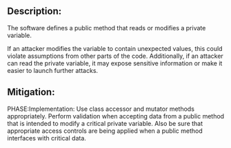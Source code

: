 ## Description:

The software defines a public method that reads or modifies a private variable.

If an attacker modifies the variable to contain unexpected values, this could violate assumptions from other parts of the code. Additionally, if an attacker can read the private variable, it may expose sensitive information or make it easier to launch further attacks.

## Mitigation:


PHASE:Implementation:
Use class accessor and mutator methods appropriately. Perform validation when accepting data from a public method that is intended to modify a critical private variable. Also be sure that appropriate access controls are being applied when a public method interfaces with critical data.

